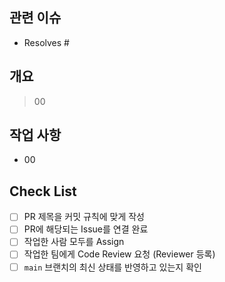 ## 관련 이슈

- Resolves #

## 개요

> 00

## 작업 사항

- 00

## Check List
- [ ] PR 제목을 커밋 규칙에 맞게 작성
- [ ] PR에 해당되는 Issue를 연결 완료
- [ ] 작업한 사람 모두를 Assign
- [ ] 작업한 팀에게 Code Review 요청 (Reviewer 등록)
- [ ] `main` 브랜치의 최신 상태를 반영하고 있는지 확인
